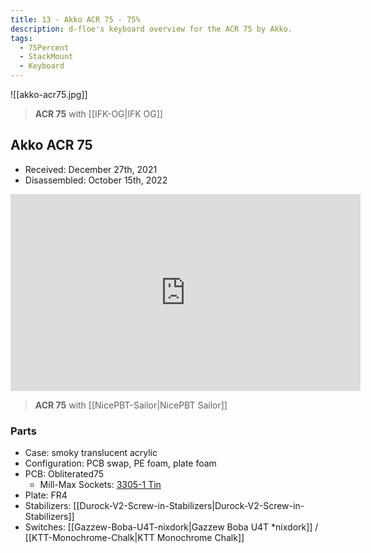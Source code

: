 ```yaml
---
title: 13 - Akko ACR 75 - 75%
description: d-floe's keyboard overview for the ACR 75 by Akko.
tags:
  - 75Percent
  - StackMount
  - Keyboard
---
```


![[akko-acr75.jpg]]

> **ACR 75** with [[IFK-OG|IFK OG]]

## Akko ACR 75

- Received: December 27th, 2021
- Disassembled: October 15th, 2022

<iframe width="560" height="315" src="https://www.youtube-nocookie.com/embed/fE7rXcxTMIQ" title="YouTube video player" frameborder="0" allow="accelerometer; autoplay; clipboard-write; encrypted-media; gyroscope; picture-in-picture; web-share" allowfullscreen></iframe>

> **ACR 75** with [[NicePBT-Sailor|NicePBT Sailor]]

### Parts

- Case: smoky translucent acrylic
- Configuration: PCB swap, PE foam, plate foam
- PCB: Obliterated75
    - Mill-Max Sockets: [3305-1 Tin](https://divinikey.com/products/mill-max-hotswap-sockets?variant=39441283579969)
- Plate: FR4
- Stabilizers: [[Durock-V2-Screw-in-Stabilizers|Durock-V2-Screw-in-Stabilizers]]
- Switches: [[Gazzew-Boba-U4T-nixdork|Gazzew Boba U4T *nixdork]] / [[KTT-Monochrome-Chalk|KTT Monochrome Chalk]]
